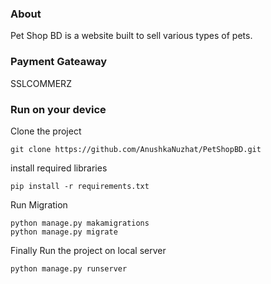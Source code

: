 ### About
Pet Shop BD is a website built to sell various types of pets. 
### Payment Gateaway
SSLCOMMERZ <br>

###  Run on your device

Clone the project

```
git clone https://github.com/AnushkaNuzhat/PetShopBD.git
```
install required libraries
```
pip install -r requirements.txt

```
Run Migration

```
python manage.py makamigrations
python manage.py migrate

```
Finally Run the project on local server
```
python manage.py runserver

```


